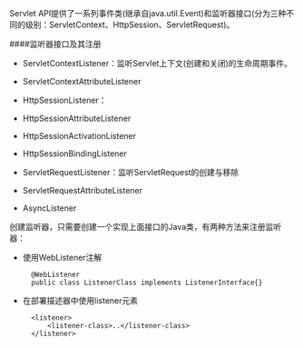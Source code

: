 Servlet API提供了一系列事件类(继承自java.util.Event)和监听器接口(分为三种不同的级别：ServletContext、HttpSession、ServletRequest)。

####监听器接口及其注册

* ServletContextListener：监听Servlet上下文(创建和关闭)的生命周期事件。

* ServletContextAttributeListener

* HttpSessionListener：

* HttpSessionAttributeListener

* HttpSessionActivationListener

* HttpSessionBindingListener
* ServletRequestListener：监听ServletRequest的创建与移除

* ServletRequestAttributeListener

* AsyncListener

创建监听器，只需要创建一个实现上面接口的Java类，有两种方法来注册监听器：

* 使用WebListener注解

		@WebListener
		public class ListenerClass implements ListenerInterface{}
* 在部署描述器中使用listener元素

		<listener>
			<listener-class>..</listener-class>
		</listener>


